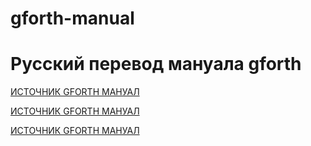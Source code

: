 # gforth-manual
# Русский перевод мануала gforth

[ИСТОЧНИК GFORTH МАНУАЛ](http://www.complang.tuwien.ac.at/forth/gforth/Docs-html/)

[ИСТОЧНИК GFORTH МАНУАЛ](http://www.complang.tuwien.ac.at/forth/gforth/Docs-html/)

[ИСТОЧНИК GFORTH МАНУАЛ](http://www.complang.tuwien.ac.at/forth/gforth/Docs-html/)
